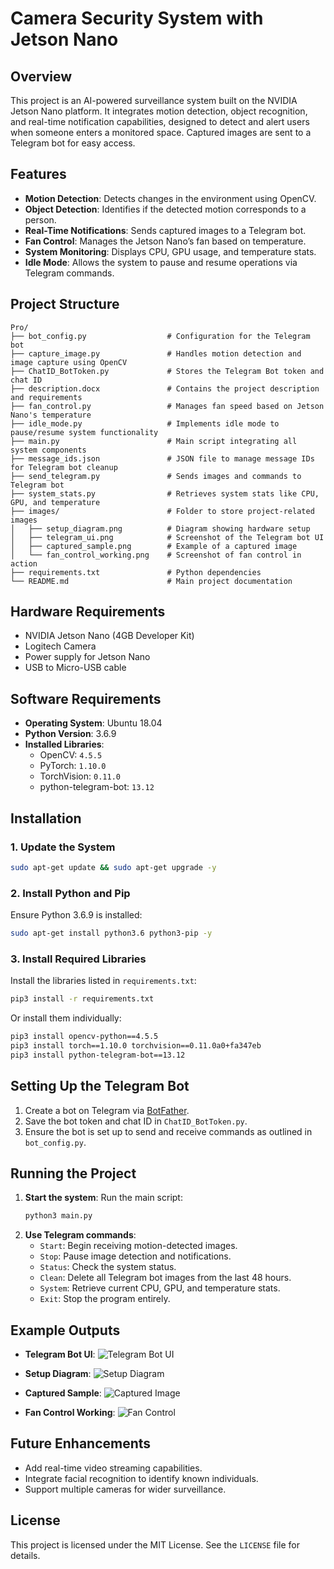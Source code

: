 # Camera Security System with Jetson Nano

## Overview
This project is an AI-powered surveillance system built on the NVIDIA Jetson Nano platform. It integrates motion detection, object recognition, and real-time notification capabilities, designed to detect and alert users when someone enters a monitored space. Captured images are sent to a Telegram bot for easy access.

## Features
- **Motion Detection**: Detects changes in the environment using OpenCV.
- **Object Detection**: Identifies if the detected motion corresponds to a person.
- **Real-Time Notifications**: Sends captured images to a Telegram bot.
- **Fan Control**: Manages the Jetson Nano’s fan based on temperature.
- **System Monitoring**: Displays CPU, GPU usage, and temperature stats.
- **Idle Mode**: Allows the system to pause and resume operations via Telegram commands.

## Project Structure
```
Pro/
├── bot_config.py                  # Configuration for the Telegram bot
├── capture_image.py               # Handles motion detection and image capture using OpenCV
├── ChatID_BotToken.py             # Stores the Telegram Bot token and chat ID
├── description.docx               # Contains the project description and requirements
├── fan_control.py                 # Manages fan speed based on Jetson Nano's temperature
├── idle_mode.py                   # Implements idle mode to pause/resume system functionality
├── main.py                        # Main script integrating all system components
├── message_ids.json               # JSON file to manage message IDs for Telegram bot cleanup
├── send_telegram.py               # Sends images and commands to Telegram bot
├── system_stats.py                # Retrieves system stats like CPU, GPU, and temperature
├── images/                        # Folder to store project-related images
│   ├── setup_diagram.png          # Diagram showing hardware setup
│   ├── telegram_ui.png            # Screenshot of the Telegram bot UI
│   ├── captured_sample.png        # Example of a captured image
│   └── fan_control_working.png    # Screenshot of fan control in action
├── requirements.txt               # Python dependencies
└── README.md                      # Main project documentation
```

## Hardware Requirements
- NVIDIA Jetson Nano (4GB Developer Kit)
- Logitech Camera
- Power supply for Jetson Nano
- USB to Micro-USB cable


## Software Requirements
- **Operating System**: Ubuntu 18.04
- **Python Version**: 3.6.9
- **Installed Libraries**:
  - OpenCV: `4.5.5`
  - PyTorch: `1.10.0`
  - TorchVision: `0.11.0`
  - python-telegram-bot: `13.12`
  

## Installation

### 1. Update the System
```bash
sudo apt-get update && sudo apt-get upgrade -y
```

### 2. Install Python and Pip
Ensure Python 3.6.9 is installed:
```bash
sudo apt-get install python3.6 python3-pip -y
```

### 3. Install Required Libraries
Install the libraries listed in `requirements.txt`:
```bash
pip3 install -r requirements.txt
```
Or install them individually:
```bash
pip3 install opencv-python==4.5.5
pip3 install torch==1.10.0 torchvision==0.11.0a0+fa347eb
pip3 install python-telegram-bot==13.12

```

## Setting Up the Telegram Bot
1. Create a bot on Telegram via [BotFather](https://core.telegram.org/bots#botfather).
2. Save the bot token and chat ID in `ChatID_BotToken.py`.
3. Ensure the bot is set up to send and receive commands as outlined in `bot_config.py`.

## Running the Project
1. **Start the system**:
   Run the main script:
   ```bash
   python3 main.py
   ```
2. **Use Telegram commands**:
   - `Start`: Begin receiving motion-detected images.
   - `Stop`: Pause image detection and notifications.
   - `Status`: Check the system status.
   - `Clean`: Delete all Telegram bot images from the last 48 hours.
   - `System`: Retrieve current CPU, GPU, and temperature stats.
   - `Exit`: Stop the program entirely.

## Example Outputs
- **Telegram Bot UI**:
  ![Telegram Bot UI](images/telegram_ui.png)

- **Setup Diagram**:
  ![Setup Diagram](images/setup_diagram.png)

- **Captured Sample**:
  ![Captured Image](images/captured_sample.png)

- **Fan Control Working**:
  ![Fan Control](images/fan_control_working.png)

## Future Enhancements
- Add real-time video streaming capabilities.
- Integrate facial recognition to identify known individuals.
- Support multiple cameras for wider surveillance.

## License
This project is licensed under the MIT License. See the `LICENSE` file for details.

